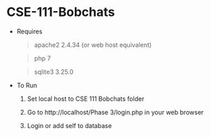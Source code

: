 # CSE-111-Bobchats

- Requires

    > apache2 2.4.34 (or web host equivalent)

    > php 7
    
    > sqlite3 3.25.0
        
- To Run
    1. Set local host to CSE 111 Bobchats folder
    
    2. Go to http://localhost/Phase 3/login.php in your web browser
    
    3. Login or add self to database
